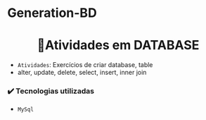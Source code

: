 # Generation-BD

<h1 align="center"> 🎲Atividades em DATABASE </h1>

- `Atividades`: Exercícios de criar database, table
- alter, update, delete, select, insert, inner join


### ✔️ Tecnologias utilizadas

- ``MySql``
